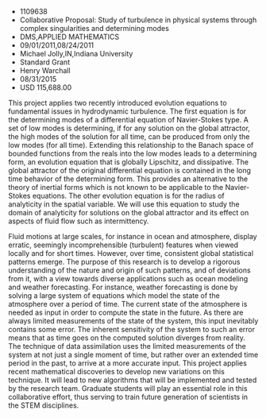 
* 1109638
* Collaborative Proposal: Study of turbulence in physical systems through complex singularities and determining modes
* DMS,APPLIED MATHEMATICS
* 09/01/2011,08/24/2011
* Michael Jolly,IN,Indiana University
* Standard Grant
* Henry Warchall
* 08/31/2015
* USD 115,688.00

This project applies two recently introduced evolution equations to fundamental
issues in hydrodynamic turbulence. The first equation is for the determining
modes of a differential equation of Navier-Stokes type. A set of low modes is
determining, if for any solution on the global attractor, the high modes of the
solution for all time, can be produced from only the low modes (for all time).
Extending this relationship to the Banach space of bounded functions from the
reals into the low modes leads to a determining form, an evolution equation that
is globally Lipschitz, and dissipative. The global attractor of the original
differential equation is contained in the long time behavior of the determining
form. This provides an alternative to the theory of inertial forms which is not
known to be applicable to the Navier-Stokes equations. The other evolution
equation is for the radius of analyticity in the spatial variable. We will use
this equation to study the domain of analyticity for solutions on the global
attractor and its effect on aspects of fluid flow such as intermittency.

Fluid motions at large scales, for instance in ocean and atmosphere, display
erratic, seemingly incomprehensible (turbulent) features when viewed locally and
for short times. However, over time, consistent global statistical patterns
emerge. The purpose of this research is to develop a rigorous understanding of
the nature and origin of such patterns, and of deviations from it, with a view
towards diverse applications such as ocean modeling and weather forecasting. For
instance, weather forecasting is done by solving a large system of equations
which model the state of the atmosphere over a period of time. The current state
of the atmosphere is needed as input in order to compute the state in the
future. As there are always limited measurements of the state of the system,
this input inevitably contains some error. The inherent sensitivity of the
system to such an error means that as time goes on the computed solution
diverges from reality. The technique of data assimilation uses the limited
measurements of the system at not just a single moment of time, but rather over
an extended time period in the past, to arrive at a more accurate input. This
project applies recent mathematical discoveries to develop new variations on
this technique. It will lead to new algorithms that will be implemented and
tested by the research team. Graduate students will play an essential role in
this collaborative effort, thus serving to train future generation of scientists
in the STEM disciplines.
